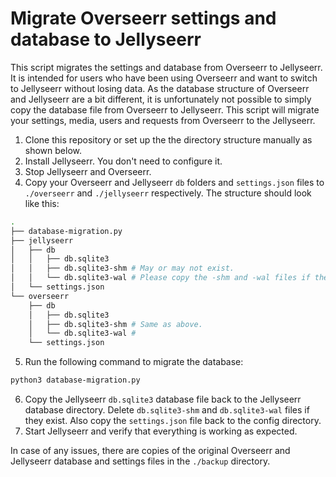 # Migrate Overseerr settings and database to Jellyseerr

This script migrates the settings and database from Overseerr to Jellyseerr. It is intended for users who have been using Overseerr and want to switch to Jellyseerr without losing data. As the database structure of Overseerr and Jellyseerr are a bit different, it is unfortunately not possible to simply copy the database file from Overseerr to Jellyseerr. This script will migrate your settings, media, users and requests from Overseerr to the Jellyseerr.

1. Clone this repository or set up the the directory structure manually as shown below.
2. Install Jellyseerr. You don't need to configure it.
3. Stop Jellyseerr and Overseerr.
4. Copy your Overseerr and Jellyseerr `db` folders and `settings.json` files to `./overseerr` and `./jellyseerr` respectively. The structure should look like this:
```bash
.
├── database-migration.py
├── jellyseerr
│   ├── db
│   │   ├── db.sqlite3
│   │   ├── db.sqlite3-shm # May or may not exist.
│   │   └── db.sqlite3-wal # Please copy the -shm and -wal files if they exist.
│   └── settings.json
└── overseerr
    ├── db
    │   ├── db.sqlite3
    │   ├── db.sqlite3-shm # Same as above.
    │   └── db.sqlite3-wal #
    └── settings.json
```
5. Run the following command to migrate the database:
```bash
python3 database-migration.py
```
6. Copy the Jellyseerr `db.sqlite3` database file back to the Jellyseerr database directory. Delete `db.sqlite3-shm` and `db.sqlite3-wal` files if they exist. Also copy the `settings.json` file back to the config directory.
7. Start Jellyseerr and verify that everything is working as expected.

In case of any issues, there are copies of the original Overseerr and Jellyseerr database and settings files in the `./backup` directory.

